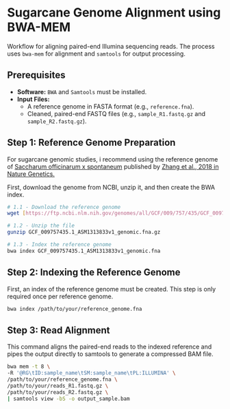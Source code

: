 # Sugarcane Genome Alignment using BWA-MEM

Workflow for aligning paired-end Illumina sequencing reads.
The process uses `bwa-mem` for alignment and `samtools` for output processing.

## Prerequisites

- **Software:** `BWA` and `Samtools` must be installed.
- **Input Files:**
    - A reference genome in FASTA format (e.g., `reference.fna`).
    - Cleaned, paired-end FASTQ files (e.g., `sample_R1.fastq.gz` and `sample_R2.fastq.gz`).
## Step 1: Reference Genome Preparation

For sugarcane genomic studies, i recommend using the reference genome of  [Saccharum officinarum x spontaneum](https://www.ncbi.nlm.nih.gov/datasets/genome/GCA_038087645.1/) published by [Zhang et al., 2018 in Nature Genetics.](https://pmc.ncbi.nlm.nih.gov/articles/PMC11041754/)

First, download the genome from NCBI, unzip it, and then create the BWA index.

```bash
# 1.1 - Download the reference genome
wget [https://ftp.ncbi.nlm.nih.gov/genomes/all/GCF/009/757/435/GCF_009757435.1_ASM1313833v1/GCF_009757435.1_ASM1313833v1_genomic.fna.gz](https://ftp.ncbi.nlm.nih.gov/genomes/all/GCF/009/757/435/GCF_009757435.1_ASM1313833v1/GCF_009757435.1_ASM1313833v1_genomic.fna.gz)

# 1.2 - Unzip the file
gunzip GCF_009757435.1_ASM1313833v1_genomic.fna.gz

# 1.3 - Index the reference genome 
bwa index GCF_009757435.1_ASM1313833v1_genomic.fna
```
## Step 2: Indexing the Reference Genome

First, an index of the reference genome must be created. This step is only required once per reference genome.

```bash
bwa index /path/to/your/reference_genome.fna
```
## Step 3: Read Alignment
This command aligns the paired-end reads to the indexed reference and pipes the output directly to samtools to generate a compressed BAM file.
```bash
bwa mem -t 8 \
-R '@RG\tID:sample_name\tSM:sample_name\tPL:ILLUMINA' \
/path/to/your/reference_genome.fna \
/path/to/your/reads_R1.fastq.gz \
/path/to/your/reads_R2.fastq.gz \
| samtools view -bS -o output_sample.bam
```


